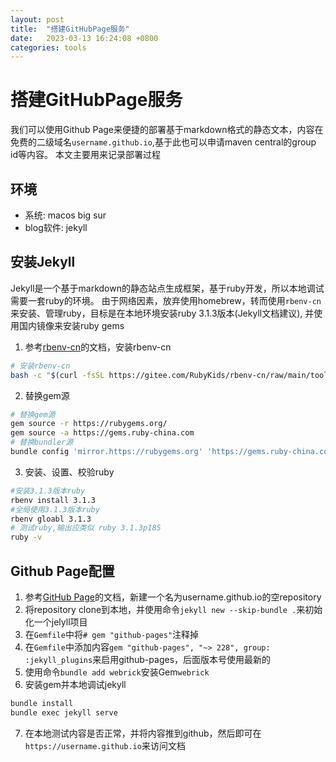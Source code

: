 ```yaml
---
layout: post
title:  "搭建GitHubPage服务"
date:   2023-03-13 16:24:08 +0800
categories: tools
---
```


# 搭建GitHubPage服务

我们可以使用Github Page来便捷的部署基于markdown格式的静态文本，内容在免费的二级域名`username.github.io`,基于此也可以申请maven central的group
id等内容。 本文主要用来记录部署过程

## 环境

- 系统: macos big sur
- blog软件: jekyll

## 安装Jekyll

Jekyll是一个基于markdown的静态站点生成框架，基于ruby开发，所以本地调试需要一套ruby的环境。 由于网络因素，放弃使用homebrew，转而使用`rbenv-cn`
来安装、管理ruby，目标是在本地环境安装ruby 3.1.3版本(Jekyll文档建议), 并使用国内镜像来安装ruby gems

1. 参考[rbenv-cn]的文档，安装rbenv-cn

```bash
# 安装rbenv-cn
bash -c "$(curl -fsSL https://gitee.com/RubyKids/rbenv-cn/raw/main/tools/install.sh)"
```

2. 替换gem源

```bash
# 替换gem源
gem source -r https://rubygems.org/ 
gem source -a https://gems.ruby-china.com 
# 替换bundler源
bundle config 'mirror.https://rubygems.org' 'https://gems.ruby-china.com' 
```

3. 安装、设置、校验ruby

```bash
#安装3.1.3版本ruby
rbenv install 3.1.3
#全局使用3.1.3版本ruby
rbenv gloabl 3.1.3
# 测试ruby,输出应类似 ruby 3.1.3p185
ruby -v
```

## Github Page配置
1. 参考[GitHub Page]的文档，新建一个名为username.github.io的空repository
2. 将repository clone到本地，并使用命令`jekyll new --skip-bundle .`来初始化一个jelyll项目
3. 在`Gemfile`中将`# gem "github-pages"`注释掉
4. 在`Gemfile`中添加内容`gem "github-pages", "~> 228", group: :jekyll_plugins`来启用github-pages，后面版本号使用最新的
5. 使用命令`bundle add webrick`安装Gem`webrick`
6. 安装gem并本地调试jekyll
```bash
bundle install
bundle exec jekyll serve
```
7. 在本地测试内容是否正常，并将内容推到github，然后即可在`https://username.github.io`来访问文档

[rbenv-cn]: https://gitee.com/RubyKids/rbenv-cn
[GitHub Page]: https://docs.github.com/en/pages